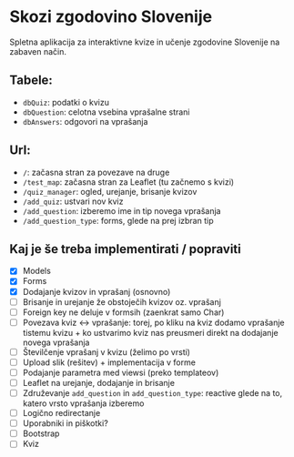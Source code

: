 # Skozi zgodovino Slovenije

Spletna aplikacija za interaktivne kvize in učenje zgodovine Slovenije na zabaven način.

## Tabele:
- `dbQuiz`: podatki o kvizu
- `dbQuestion`: celotna vsebina vprašalne strani
- `dbAnswers`: odgovori na vprašanja

## Url:
- `/`: začasna stran za povezave na druge
- `/test_map`: začasna stran za Leaflet (tu začnemo s kvizi)
- `/quiz_manager`: ogled, urejanje, brisanje kvizov
- `/add_quiz`: ustvari nov kviz
- `/add_question`: izberemo ime in tip novega vprašanja
- `/add_question_type`: forms, glede na prej izbran tip

## Kaj je še treba implementirati / popraviti
- [x] Models
- [x] Forms
- [x] Dodajanje kvizov in vprašanj (osnovno)
- [ ] Brisanje in urejanje že obstoječih kvizov oz. vprašanj
- [ ] Foreign key ne deluje v formsih (zaenkrat samo Char)
- [ ] Povezava kviz <-> vprašanje: torej, po kliku na kviz dodamo vprašanje tistemu kvizu + ko ustvarimo kviz nas preusmeri direkt na dodajanje novega vprašanja
- [ ] Številčenje vprašanj v kvizu (želimo po vrsti)
- [ ] Upload slik (rešitev) + implementacija v forme
- [ ] Podajanje parametra med viewsi (preko templateov)
- [ ] Leaflet na urejanje, dodajanje in brisanje
- [ ] Združevanje `add_question` in `add_question_type`: reactive glede na to, katero vrsto vprašanja izberemo
- [ ] Logično redirectanje
- [ ] Uporabniki in piškotki?
- [ ] Bootstrap  
- [ ] Kviz 